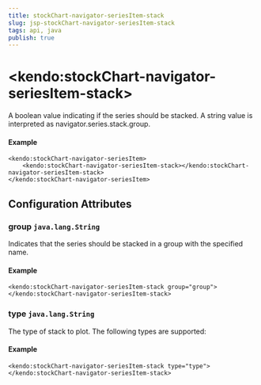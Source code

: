 ```yaml
---
title: stockChart-navigator-seriesItem-stack
slug: jsp-stockChart-navigator-seriesItem-stack
tags: api, java
publish: true
---
```


# \<kendo:stockChart-navigator-seriesItem-stack\>

A boolean value indicating if the series should be stacked.
A string value is interpreted as navigator.series.stack.group.

#### Example
    <kendo:stockChart-navigator-seriesItem>
        <kendo:stockChart-navigator-seriesItem-stack></kendo:stockChart-navigator-seriesItem-stack>
    </kendo:stockChart-navigator-seriesItem>

## Configuration Attributes

### group `java.lang.String`

Indicates that the series should be stacked in a group with the specified name.

#### Example
    <kendo:stockChart-navigator-seriesItem-stack group="group">
    </kendo:stockChart-navigator-seriesItem-stack>

### type `java.lang.String`

The type of stack to plot. The following types are supported:

#### Example
    <kendo:stockChart-navigator-seriesItem-stack type="type">
    </kendo:stockChart-navigator-seriesItem-stack>

